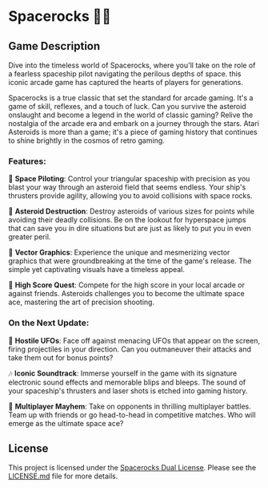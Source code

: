 # Spacerocks 🌌💥

## Game Description

Dive into the timeless world of Spacerocks, where you'll take on the role of a fearless spaceship pilot navigating the perilous depths of space. this iconic arcade game has captured the hearts of players for generations.

Spacerocks is a true classic that set the standard for arcade gaming. It's a game of skill, reflexes, and a touch of luck. Can you survive the asteroid onslaught and become a legend in the world of classic gaming? Relive the nostalgia of the arcade era and embark on a journey through the stars. Atari Asteroids is more than a game; it's a piece of gaming history that continues to shine brightly in the cosmos of retro gaming.

### Features:

🚀 **Space Piloting**: Control your triangular spaceship with precision as you blast your way through an asteroid field that seems endless. Your ship's thrusters provide agility, allowing you to avoid collisions with space rocks.

💎 **Asteroid Destruction**: Destroy asteroids of various sizes for points while avoiding their deadly collisions. Be on the lookout for hyperspace jumps that can save you in dire situations but are just as likely to put you in even greater peril.

🌠 **Vector Graphics**: Experience the unique and mesmerizing vector graphics that were groundbreaking at the time of the game's release. The simple yet captivating visuals have a timeless appeal.

🎯 **High Score Quest**: Compete for the high score in your local arcade or against friends. Asteroids challenges you to become the ultimate space ace, mastering the art of precision shooting.

### On the Next Update:

👾 **Hostile UFOs**: Face off against menacing UFOs that appear on the screen, firing projectiles in your direction. Can you outmaneuver their attacks and take them out for bonus points?

🎶 **Iconic Soundtrack**: Immerse yourself in the game with its signature electronic sound effects and memorable blips and bleeps. The sound of your spaceship's thrusters and laser shots is etched into gaming history.

🚀 **Multiplayer Mayhem**: Take on opponents in thrilling multiplayer battles. Team up with friends or go head-to-head in competitive matches. Who will emerge as the ultimate space ace?

## License

This project is licensed under the [Spacerocks Dual License](LICENSE.md). Please see the [LICENSE.md](LICENSE.md) file for more details.
